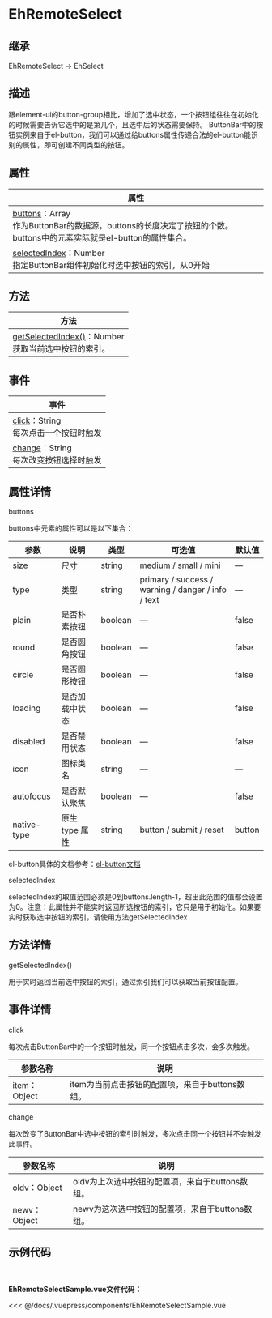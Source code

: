 # EhRemoteSelect

## 继承

EhRemoteSelect -> EhSelect

## 描述

跟element-ui的button-group相比，增加了选中状态，一个按钮组往往在初始化的时候需要告诉它选中的是第几个，且选中后的状态需要保持。
ButtonBar中的按钮实例来自于el-button，我们可以通过给buttons属性传递合法的el-button能识别的属性，即可创建不同类型的按钮。


## 属性

| 属性 |
|-------------|
| <styled-text color="blue" fontWeight="bold">[buttons](#buttons)</styled-text>：Array <br />作为ButtonBar的数据源，buttons的长度决定了按钮的个数。buttons中的元素实际就是el-button的属性集合。|
| <styled-text color="blue" fontWeight="bold">[selectedIndex](#selectedIndex)</styled-text>：Number <br /> 指定ButtonBar组件初始化时选中按钮的索引，从0开始 |

## 方法

| 方法 |
|-------------|
| <styled-text color="blue" fontWeight="bold">[getSelectedIndex()](#getSelectedIndex)</styled-text>：Number <br /> 获取当前选中按钮的索引。|

## 事件

| 事件 |
|-------------|
| <styled-text color="blue" fontWeight="bold">[click](#click)</styled-text>：String <br /> 每次点击一个按钮时触发 |
| <styled-text color="blue" fontWeight="bold">[change](#click)</styled-text>：String <br /> 每次改变按钮选择时触发 |

## 属性详情

<span id="buttons"><styled-text font-weight="bold" font-size="16px">buttons</styled-text></span>

buttons中元素的属性可以是以下集合：

| 参数      | 说明    | 类型      | 可选值       | 默认值   |
|---------- |-------- |---------- |-------------  |-------- |
| size     | 尺寸   | string  |   medium / small / mini            |    —     |
| type     | 类型   | string    |   primary / success / warning / danger / info / text |     —    |
| plain     | 是否朴素按钮   | boolean    | — | false   |
| round     | 是否圆角按钮   | boolean    | — | false   |
| circle     | 是否圆形按钮   | boolean    | — | false   |
| loading     | 是否加载中状态   | boolean    | — | false   |
| disabled  | 是否禁用状态    | boolean   | —   | false   |
| icon  | 图标类名 | string   |  —  |  —  |
| autofocus  | 是否默认聚焦 | boolean   |  —  |  false  |
| native-type | 原生 type 属性 | string | button / submit / reset | button |

el-button具体的文档参考：[el-button文档](https://github.com/ElemeFE/element/blob/dev/examples/docs/zh-CN/button.md)

<span id="selectedIndex"><styled-text font-weight="bold" font-size="16px">selectedIndex</styled-text></span>

selectedIndex的取值范围必须是0到buttons.length-1，超出此范围的值都会设置为0。注意：此属性并不能实时返回所选按钮的索引，它只是用于初始化。如果要实时获取选中按钮的索引，请使用方法getSelectedIndex


## 方法详情

<span id="getSelectedIndex"><styled-text font-weight="bold" font-size="16px">getSelectedIndex()</styled-text></span>

用于实时返回当前选中按钮的索引，通过索引我们可以获取当前按钮配置。

## 事件详情

<span id="click"><styled-text font-weight="bold" font-size="16px">click</styled-text></span>

每次点击ButtonBar中的一个按钮时触发，同一个按钮点击多次，会多次触发。

| 参数名称 | 说明 |
|-------------|-------------|
| <styled-text color="blue" fontWeight="bold">item</styled-text>：Object | item为当前点击按钮的配置项，来自于buttons数组。 |

<span id="change"><styled-text font-weight="bold" font-size="16px">change</styled-text></span>

每次改变了ButtonBar中选中按钮的索引时触发，多次点击同一个按钮并不会触发此事件。

| 参数名称 | 说明 |
|-------------|-------------|
| <styled-text color="blue" fontWeight="bold">oldv</styled-text>：Object | oldv为上次选中按钮的配置项，来自于buttons数组。 |
| <styled-text color="blue" fontWeight="bold">newv</styled-text>：Object | newv为这次选中按钮的配置项，来自于buttons数组。 |

## 示例代码

<br />

<EhRemoteSelectSample />

**EhRemoteSelectSample.vue文件代码：**

<<< @/docs/.vuepress/components/EhRemoteSelectSample.vue
